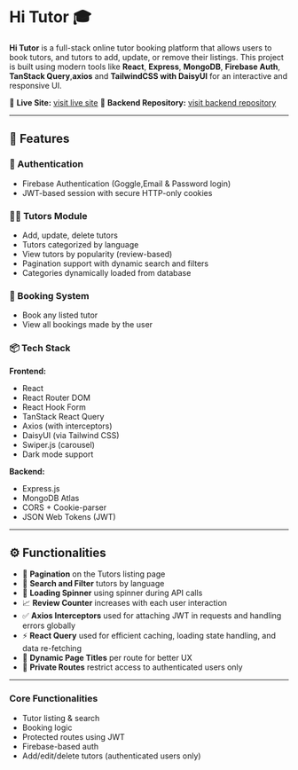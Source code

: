 # Hi Tutor 🎓

**Hi Tutor** is a full-stack online tutor booking platform that allows users to book tutors, and tutors to add, update, or remove their listings. This project is built using modern tools like **React**, **Express**, **MongoDB**, **Firebase Auth**, **TanStack Query**,**axios** and **TailwindCSS with DaisyUI** for an interactive and responsive UI.

🔗 **Live Site:** [visit live site](https://online-tutor-booking-5eb85.web.app/)
🔗 **Backend Repository:** [visit backend repository](https://github.com/Hujaifa81/online-language-tutor-booking-backend)

---

## 🚀 Features

### 🔐 Authentication
- Firebase Authentication (Goggle,Email & Password login)
- JWT-based session with secure HTTP-only cookies

### 👩‍🏫 Tutors Module
- Add, update, delete tutors
- Tutors categorized by language
- View tutors by popularity (review-based)
- Pagination support with dynamic search and filters
- Categories dynamically loaded from database

### 📅 Booking System
- Book any listed tutor
- View all bookings made by the user

### 📦 Tech Stack
**Frontend:**
- React
- React Router DOM
- React Hook Form
- TanStack React Query
- Axios (with interceptors)
- DaisyUI (via Tailwind CSS)
- Swiper.js (carousel)
- Dark mode support

**Backend:**
- Express.js
- MongoDB Atlas
- CORS + Cookie-parser
- JSON Web Tokens (JWT)

---

## ⚙️ Functionalities

- 🔁 **Pagination** on the Tutors listing page
- 🔎 **Search and Filter** tutors by language
- 🔄 **Loading Spinner** using spinner during API calls
- 📈 **Review Counter** increases with each user interaction
- ✅ **Axios Interceptors** used for attaching JWT in requests and handling errors globally
- ⚡ **React Query** used for efficient caching, loading state handling, and data re-fetching
- 🧭 **Dynamic Page Titles** per route for better UX
- 🔐 **Private Routes** restrict access to authenticated users only

---

### Core Functionalities
- Tutor listing & search
- Booking logic
- Protected routes using JWT
- Firebase-based auth
- Add/edit/delete tutors (authenticated users only)


